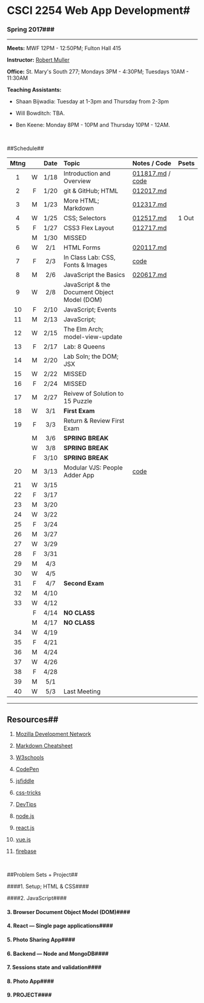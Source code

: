 # CSCI 2254 Web App Development#

### Spring 2017###

---
**Meets:** MWF 12PM - 12:50PM; Fulton Hall 415

**Instructor:** [Robert Muller](http://www.cs.bc.edu/~muller/)

**Office:** St. Mary's South 277; Mondays 3PM - 4:30PM; Tuesdays 10AM - 11:30AM

**Teaching Assistants:**

+ Shaan Bijwadia: Tuesday at 1-3pm and Thursday from 2-3pm

+ Will Bowditch: TBA.

+ Ben Keene: Monday 8PM - 10PM and Thursday 10PM - 12AM.

  ​



##Schedule##

| Mtng |      | Date | Topic                                    | Notes / Code                             | Psets |
| :--: | :--: | :--: | :--------------------------------------- | :--------------------------------------- | :---- |
|  1   |  W   | 1/18 | Introduction and Overview                | [011817.md](notes/011817.md) / [code](code/011817/) |       |
|  2   |  F   | 1/20 | git & GitHub; HTML                       | [012017.md](./notes/012017.md)           |       |
|  3   |  M   | 1/23 | More HTML; Markdown                      | [012317.md](notes/012317.md)             |       |
|  4   |  W   | 1/25 | CSS; Selectors                           | [012517.md](notes/012517.md)             | 1 Out |
|  5   |  F   | 1/27 | CSS3 Flex Layout                         | [012717.md](./notes/012717.md)           |       |
|      |  M   | 1/30 | MISSED                                   |                                          |       |
|  6   |  W   | 2/1  | HTML Forms                               | [020117.md](./notes/020117.md)           |       |
|  7   |  F   | 2/3  | In Class Lab: CSS, Fonts & Images        | [code](./notes/020317/)                  |       |
|  8   |  M   | 2/6  | JavaScript the Basics                    | [020617.md](./notes/020617.md)           |       |
|  9   |  W   | 2/8  | JavaScript & the Document Object Model (DOM) |                                          |       |
|  10  |  F   | 2/10 | JavaScript; Events                       |                                          |       |
|  11  |  M   | 2/13 | JavaScript;                              |                                          |       |
|  12  |  W   | 2/15 | The Elm Arch; model-view-update          |                                          |       |
|  13  |  F   | 2/17 | Lab: 8 Queens                            |                                          |       |
|  14  |  M   | 2/20 | Lab Soln; the DOM; JSX                   |                                          |       |
|  15  |  W   | 2/22 | MISSED                                   |                                          |       |
|  16  |  F   | 2/24 | MISSED                                   |                                          |       |
|  17  |  M   | 2/27 | Reivew of Solution to 15 Puzzle          |                                          |       |
|  18  |  W   | 3/1  | **First Exam**                           |                                          |       |
|  19  |  F   | 3/3  | Return & Review First Exam               |                                          |       |
|      |  M   | 3/6  | **SPRING BREAK**                         |                                          |       |
|      |  W   | 3/8  | **SPRING BREAK**                         |                                          |       |
|      |  F   | 3/10 | **SPRING BREAK**                         |                                          |       |
|  20  |  M   | 3/13 | Modular VJS: People Adder App            | [code](./notes/031317/)                  |       |
|  21  |  W   | 3/15 |                                          |                                          |       |
|  22  |  F   | 3/17 |                                          |                                          |       |
|  23  |  M   | 3/20 |                                          |                                          |       |
|  24  |  W   | 3/22 |                                          |                                          |       |
|  25  |  F   | 3/24 |                                          |                                          |       |
|  26  |  M   | 3/27 |                                          |                                          |       |
|  27  |  W   | 3/29 |                                          |                                          |       |
|  28  |  F   | 3/31 |                                          |                                          |       |
|  29  |  M   | 4/3  |                                          |                                          |       |
|  30  |  W   | 4/5  |                                          |                                          |       |
|  31  |  F   | 4/7  | **Second Exam**                          |                                          |       |
|  32  |  M   | 4/10 |                                          |                                          |       |
|  33  |  W   | 4/12 |                                          |                                          |       |
|      |  F   | 4/14 | **NO CLASS**                             |                                          |       |
|      |  M   | 4/17 | **NO CLASS**                             |                                          |       |
|  34  |  W   | 4/19 |                                          |                                          |       |
|  35  |  F   | 4/21 |                                          |                                          |       |
|  36  |  M   | 4/24 |                                          |                                          |       |
|  37  |  W   | 4/26 |                                          |                                          |       |
|  38  |  F   | 4/28 |                                          |                                          |       |
|  39  |  M   | 5/1  |                                          |                                          |       |
|  40  |  W   | 5/3  | Last Meeting                             |                                          |       |

---

## Resources##

1. [Mozilla Development Network](https://developer.mozilla.org/en-US/docs/Web)

2. [Markdown Cheatsheet](0)

3. [W3schools](http://www.w3schools.com/)

4. [CodePen](http://codepen.io/)

5. [jsfiddle](https://jsfiddle.net/)

6. [css-tricks](https://css-tricks.com/)

7. [DevTips](https://www.youtube.com/user/DevTipsForDesigners)

8. [node.js](https://nodejs.org/en/)

9. [react.js](https://facebook.github.io/react/)

10. [vue.js](https://vuejs.org/)

11. [firebase](https://firebase.google.com/)

   ​

##Problem Sets + Project##

####1. Setup; HTML & CSS####

####2. JavaScript####

#### 3. Browser Document Object Model (DOM)####

#### 4. React — Single page applications####

#### 5. Photo Sharing App####

#### 6. Backend — Node and MongoDB####

#### 7. Sessions state and validation####

#### 8. Photo App####

#### 9. PROJECT####

